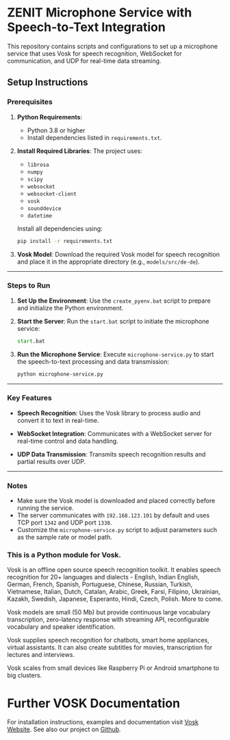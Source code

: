 # ZENIT Microphone Service with Speech-to-Text Integration

This repository contains scripts and configurations to set up a microphone service that uses Vosk for speech recognition, WebSocket for communication, and UDP for real-time data streaming.

## Setup Instructions

### Prerequisites

1. **Python Requirements**:
   - Python 3.8 or higher
   - Install dependencies listed in `requirements.txt`.

2. **Install Required Libraries**:
   The project uses:

   - `librosa`
   - `numpy`
   - `scipy`
   - `websocket`
   - `websocket-client`
   - `vosk`
   - `sounddevice`
   - `datetime`

   Install all dependencies using:
   ```bash
   pip install -r requirements.txt
   ```

3. **Vosk Model**:
   Download the required Vosk model for speech recognition and place it in the appropriate directory (e.g., `models/src/de-de`).

---

### Steps to Run

1. **Set Up the Environment**:
   Use the `create_pyenv.bat` script to prepare and initialize the Python environment.

2. **Start the Server**:
   Run the `start.bat` script to initiate the microphone service:
   ```cmd
   start.bat
   ```

3. **Run the Microphone Service**:
   Execute `microphone-service.py` to start the speech-to-text processing and data transmission:
   ```bash
   python microphone-service.py
   ```

---

### Key Features

- **Speech Recognition**:
  Uses the Vosk library to process audio and convert it to text in real-time.

- **WebSocket Integration**:
  Communicates with a WebSocket server for real-time control and data handling.

- **UDP Data Transmission**:
  Transmits speech recognition results and partial results over UDP.

---

### Notes

- Make sure the Vosk model is downloaded and placed correctly before running the service.
- The server communicates with `192.168.123.101` by default and uses TCP port `1342` and UDP port `1338`.
- Customize the `microphone-service.py` script to adjust parameters such as the sample rate or model path.

### This is a Python module for Vosk.

Vosk is an offline open source speech recognition toolkit. It enables
speech recognition for 20+ languages and dialects - English, Indian
English, German, French, Spanish, Portuguese, Chinese, Russian, Turkish,
Vietnamese, Italian, Dutch, Catalan, Arabic, Greek, Farsi, Filipino,
Ukrainian, Kazakh, Swedish, Japanese, Esperanto, Hindi, Czech, Polish.
More to come.

Vosk models are small (50 Mb) but provide continuous large vocabulary
transcription, zero-latency response with streaming API, reconfigurable
vocabulary and speaker identification.

Vosk supplies speech recognition for chatbots, smart home appliances,
virtual assistants. It can also create subtitles for movies,
transcription for lectures and interviews.

Vosk scales from small devices like Raspberry Pi or Android smartphone to
big clusters.

# Further VOSK Documentation

For installation instructions, examples and documentation visit [Vosk
Website](https://alphacephei.com/vosk). See also our project on
[Github](https://github.com/alphacep/vosk-api).
